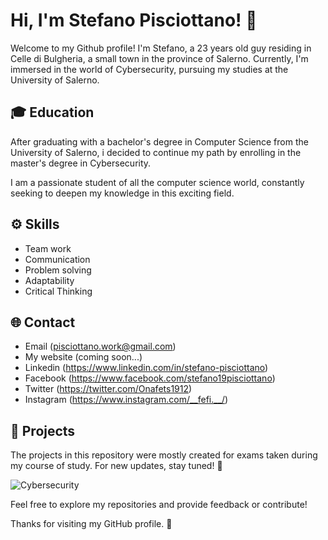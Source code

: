 # Hi, I'm Stefano Pisciottano! 👋

Welcome to my Github profile! I'm Stefano, a 23 years old guy residing in Celle di Bulgheria, a small town in the province of Salerno. Currently, I'm immersed in the world of Cybersecurity, pursuing my studies at the University of Salerno. 

## 🎓 Education
After graduating with a bachelor's degree in Computer Science from the University of Salerno, 
i decided to continue my path by enrolling in the master's degree in Cybersecurity.

I am a passionate student of all the computer science world, constantly seeking to deepen my knowledge in this exciting field.

## ⚙️ Skills
- Team work
- Communication
- Problem solving
- Adaptability
- Critical Thinking

## 🌐 Contact
- Email (pisciottano.work@gmail.com)
- My website (coming soon...)
- Linkedin (https://www.linkedin.com/in/stefano-pisciottano)
- Facebook (https://www.facebook.com/stefano19pisciottano)
- Twitter (https://twitter.com/Onafets1912)
- Instagram (https://www.instagram.com/__fefi.__/)


## 🔐 Projects
The projects in this repository were mostly created for exams taken during my course of study. For new updates, stay tuned! 🔌

![Cybersecurity](https://www.dgroove.it/wp-content/uploads/2020/09/cybersecurity.jpg)

Feel free to explore my repositories and provide feedback or contribute!

Thanks for visiting my GitHub profile. 🚀
